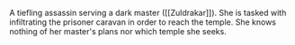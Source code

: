 A tiefling assassin serving a dark master ([[Zuldrakar]]). She is tasked with infiltrating the prisoner caravan in order to reach the temple. She knows nothing of her master's plans nor which temple she seeks.